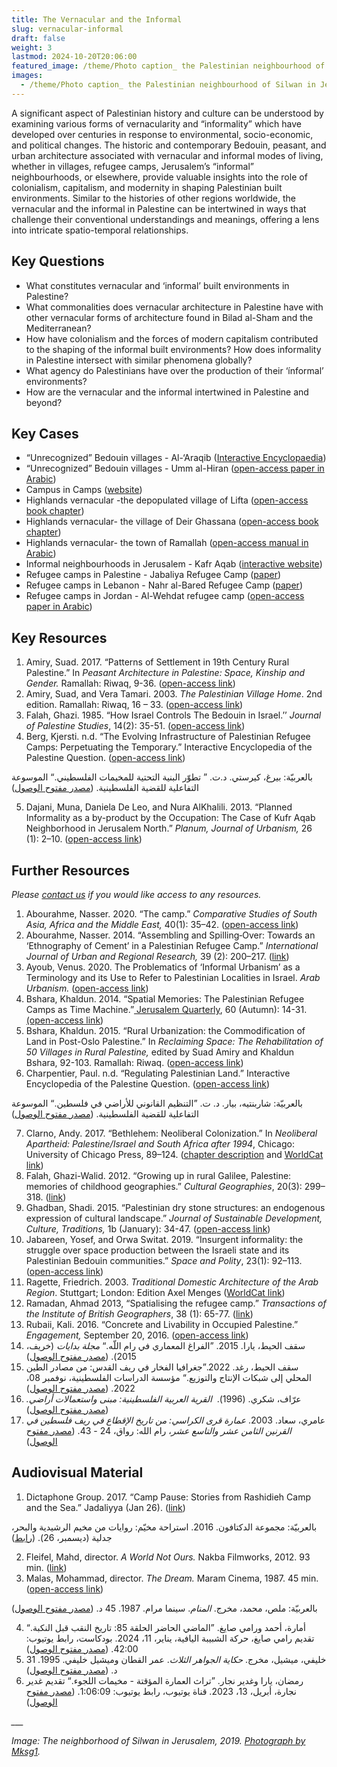 ```yaml
---
title: The Vernacular and the Informal
slug: vernacular-informal
draft: false
weight: 3
lastmod: 2024-10-20T20:06:00
featured_image: /theme/Photo caption_ the Palestinian neighbourhood of Silwan in Jerusalem. Source Wikimedia Commons .jpg
images:
  - /theme/Photo caption_ the Palestinian neighbourhood of Silwan in Jerusalem. Source Wikimedia Commons .jpg
---
```

A significant aspect of Palestinian history and culture can be understood by examining various forms of vernacularity and “informality” which have developed over centuries in response to environmental, socio-economic, and political changes. The historic and contemporary Bedouin, peasant, and urban architecture associated with vernacular and informal modes of living, whether in villages, refugee camps, Jerusalem’s “informal” neighbourhoods, or elsewhere, provide valuable insights into the role of colonialism, capitalism, and modernity in shaping Palestinian built environments. Similar to the histories of other regions worldwide, the vernacular and the informal in Palestine can be intertwined in ways that challenge their conventional understandings and meanings, offering a lens into intricate spatio-temporal relationships.

## Key Questions

- What constitutes vernacular and ‘informal’ built environments in Palestine? 
- What commonalities does vernacular architecture in Palestine have with other vernacular forms of architecture found in Bilad al-Sham and the Mediterranean?
- How have colonialism and the forces of modern capitalism contributed to the shaping of the informal built environments? How does informality in Palestine intersect with similar phenomena globally?
- What agency do Palestinians have over the production of their ‘ínformal’ environments? 
- How are the vernacular and the informal intertwined in Palestine and beyond?

## Key Cases

- “Unrecognized” Bedouin villages - Al-‘Araqib ([Interactive Encyclopaedia](https://www.palquest.org/en/highlight/14372/village-al-araqib))
- “Unrecognized” Bedouin villages - Umm al-Hiran ([open-access paper in Arabic](https://www.palestine-studies.org/sites/default/files/mdf-articles/076-085.pdf))
- Campus in Camps ([website](https://www.campusincamps.ps/))
- Highlands vernacular -the depopulated village of Lifta ([open-access book chapter](https://palestine.araburbanism.com/img/Case_Highlands%20vernacular%20the%20depopulated%20village%20of%20Lifta.pdf))
- Highlands vernacular- the village of Deir Ghassana ([open-access book chapter](https://palestine.araburbanism.com/img/Case_Chapter%203_Highlands%20vernacular-%20Deir%20Ghassana.pdf)) 
- Highlands vernacular- the town of Ramallah ([open-access manual in Arabic](https://www.rehabimed.net/2015/11/rehabilitation-manual-for-ramallah-palestina/))
- Informal neighbourhoods in Jerusalem - Kafr Aqab ([interactive website](https://www.rulazuhour.com/present-futures/situation))
- Refugee camps in Palestine - Jabaliya Refugee Camp ([paper](https://www.researchgate.net/publication/347599158_Contextualizing_the_Palestinian_Refugee_Camps_in_the_Gaza_Strip))
- Refugee camps in Lebanon - Nahr al-Bared Refugee Camp ([paper](https://www.researchgate.net/publication/259730655_In_the_Ruins_of_Nahr_al-Barid_Understanding_the_Meaning_of_the_Camp))
- Refugee camps in Jordan - Al-Wehdat refugee camp ([open-access paper in Arabic](https://www.palestine-studies.org/sites/default/files/mdf-articles/073-084.pdf))

## Key Resources

1. Amiry, Suad. 2017. “Patterns of Settlement in 19th Century Rural Palestine.” In *Peasant Architecture in Palestine: Space, Kinship and Gender.* Ramallah: Riwaq, 9-36. ([open-access link](https://palestine.araburbanism.com/img/Patterns%20of%20Settlement%20in%2019th%20Century%20Rural%20Palestine.pdf))
2. Amiry, Suad, and Vera Tamari. 2003. *The Palestinian Village Home*. 2nd edition. Ramallah: Riwaq, 16 – 33. ([open-access link](https://palestine.araburbanism.com/img/The%20Palestinian%20Village%20Home.pdf))
3. Falah, Ghazi. 1985. “How Israel Controls The Bedouin in Israel.’’ *Journal of Palestine Studies*, 14(2): 35-51. ([open-access link](https://drive.google.com/file/d/1K052hxLUeeu6Aig7_OSFFMoSzWkSHPUr/view?usp=sharing))
4. Berg, Kjersti. n.d. “The Evolving Infrastructure of Palestinian Refugee Camps: Perpetuating the Temporary.” Interactive Encyclopedia of the Palestine Question. ([open-access link](https://www.palquest.org/en/highlight/22473/evolving-infrastructure-palestinian-refugee-camps))

بالعربيّة: بيرغ، كيرستي. د.ت. ” تطوّر البنية التحتية للمخيمات الفلسطيني.“ الموسوعة التفاعلية للقضية الفلسطينية. ([مصدر مفتوح الوصول](https://www.palquest.org/ar/highlight/22474/%D8%AA%D8%B7%D9%88%D9%91%D8%B1-%D8%A7%D9%84%D8%A8%D9%86%D9%8A%D8%A9-%D8%A7%D9%84%D8%AA%D8%AD%D8%AA%D9%8A%D8%A9-%D9%84%D9%84%D9%85%D8%AE%D9%8A%D9%85%D8%A7%D8%AA-%D8%A7%D9%84%D9%81%D9%84%D8%B3%D8%B7%D9%8A%D9%86%D9%8A%D8%A9)) 

5. Dajani, Muna, Daniela De Leo, and Nura AlKhalili. 2013. “Planned Informality as a by-product by the Occupation: The Case of Kufr Aqab Neighborhood in Jerusalem North.” *Planum, Journal of Urbanism,* 26 (1): 2–10. ([open-access link](https://www.academia.edu/2535199/Planned_Informality_as_a_by_product_of_the_Occupation_The_case_of_Kufr_Aqab_Neighbourhood_in_Jerusalem_North))

## Further Resources

*Please [contact us](https://palestine.araburbanism.com/contact/) if you would like access to any resources.*

1. Abourahme, Nasser. 2020. “The camp.” *Comparative Studies of South Asia, Africa and the Middle East,* 40(1): 35–42. ([open-access link](https://www.academia.edu/43094939/The_Camp))
2. Abourahme, Nasser. 2014. “Assembling and Spilling‐Over: Towards an ‘Ethnography of Cement’ in a Palestinian Refugee Camp.” *International Journal of Urban and Regional Research,* 39 (2): 200–217. ([link](https://www.researchgate.net/publication/269418778_Assembling_and_Spilling-Over_Towards_an_'Ethnography_of_Cement'_in_a_Palestinian_Refugee_Camp))
3. Ayoub, Venus. 2020. The Problematics of ‘Informal Urbanism’ as a Terminology and its Use to Refer to Palestinian Localities in Israel. *Arab Urbanism.* ([open-access link](https://www.araburbanism.com/magazine/problematics-of-informality))
4. Bshara, Khaldun. 2014. “Spatial Memories: The Palestinian Refugee Camps as Time Machine.”[ Jerusalem Quarterly](https://koha.birzeit.edu/cgi-bin/koha/opac-detail.pl?biblionumber=200014), 60 (Autumn): 14-31.[ (open-access link](https://www.palestine-studies.org/en/node/202708))
5. Bshara, Khaldun. 2015. “Rural Urbanization: the Commodification of Land in Post-Oslo Palestine.” In *Reclaiming Space: The Rehabilitation of 50 Villages in Rural Palestine,* edited by Suad Amiry and Khaldun Bshara, 92-103. Ramallah: Riwaq. ([open-access link](https://www.academia.edu/16677257/Rural_Urbanization_the_Commodification_of_Land_in_Post_Oslo_Palestine))
6. Charpentier, Paul. n.d. “Regulating Palestinian Land.” Interactive Encyclopedia of the Palestine Question. ([open-access link](https://palquest.palestine-studies.org/en/overallchronology?nid=150&chronos=150))

بالعربيّة: شاربنتيه، بيار. د. ت. ”التنظيم القانوني للأراضي في فلسطين.“ الموسوعة التفاعلية للقضية الفلسطينية. ([مصدر مفتوح الوصول](https://palquest.palestine-studies.org/ar/overallchronology?nid=240&chronos=240)) 

7. Clarno, Andy. 2017. “Bethlehem: Neoliberal Colonization.” In *Neoliberal Apartheid: Palestine/Israel and South Africa after 1994*, Chicago: University of Chicago Press, 89–124. ([chapter description](https://academic.oup.com/chicago-scholarship-online/book/21675/chapter-abstract/181579553?redirectedFrom=fulltext) and [WorldCat link](https://search.worldcat.org/title/972734099))
8. Falah, Ghazi-Walid. 2012. “Growing up in rural Galilee, Palestine: memories of childhood geographies.” *Cultural Geographies*, 20(3): 299–318. ([link](https://doi.org/10.1177/1474474012447760)) 
9. Ghadban, Shadi. 2015. “Palestinian dry stone structures: an endogenous expression of cultural landscape.” *Journal of Sustainable Development, Culture, Traditions,* 1b (January): 34-47. ([open-access link](https://sdct-journal.hua.gr/index.php/2015-10-18-22-23-19/2015-volume-1-b/367-palestinian-dry-stone-structures-an-endogenous-expression-of-cultural-landscape)) 
10. Jabareen, Yosef, and Orwa Switat. 2019. “Insurgent informality: the struggle over space production between the Israeli state and its Palestinian Bedouin communities.” *Space and Polity*, 23(1): 92–113. ([open-access link](https://www.researchgate.net/publication/331584770_Insurgent_informality_the_struggle_over_space_production_between_the_Israeli_state_and_its_Palestinian_Bedouin_communities))
11. Ragette, Friedrich. 2003. *Traditional Domestic Architecture of the Arab Region*. Stuttgart; London: Edition Axel Menges ([WorldCat link](https://search.worldcat.org/title/52188574))
12. Ramadan, Ahmad 2013, “Spatialising the refugee camp.” *Transactions of the Institute of British Geographers*, 38 (1): 65-77. ([link](https://www.researchgate.net/publication/263692114_Spatialising_the_Refugee_Camp))
13. Rubaii, Kali. 2016. “Concrete and Livability in Occupied Palestine.” *Engagement,* September 20, 2016. ([open-access link](https://aesengagement.wordpress.com/2016/09/20/concrete-and-livability-in-occupied-palestine/))
14. سقف الحيط، يارا. 2015. ”الفراغ المعماري في رام اللّه.“ *مجلة بدايات* (خريف، 2015). ([مصدر مفتوح الوصول](https://bidayatmag.com/node/631)) 
15. سقف الحيط، رغد. 2022.”جغرافيا الفخار في ريف القدس: من مصادر الطين المحلي إلى شبكات الإنتاج والتوزيع.“ مؤسسة الدراسات الفلسطينية، نوفمبر 08، 2022. ([مصدر مفتوح الوصول](https://www.palestine-studies.org/ar/node/1653394#)) 
16. عرّاف، شكري. (1996).  *القرية العربية الفلسطينية: مبنى واستعمالات أراضي.* ([مصدر مفتوح الوصول](https://palestine.araburbanism.com/img/Palestinian%20village,%20Shukri%20Arraf.PDF)) 
17. عامري، سعاد. 2003. *عمارة قرى الكراسي: من تاريخ الإقطاع في ريف فلسطين في القرنين الثامن عشر والتاسع عشر*، رام الله: رواق، 24 - 43. ([مصدر مفتوح الوصول](https://palestine.araburbanism.com/img/15%20Throne%20Village%20Architecture.PDF)) 

## Audiovisual Material

1. Dictaphone Group. 2017. “Camp Pause: Stories from Rashidieh Camp and the Sea.” Jadaliyya (Jan 26). ([link](https://www.jadaliyya.com/Details/33964/Camp-Pause-Stories-from-Rashidieh-Camp-and-the-Sea)) 

بالعربيّة: مجموعة الدكتافون. 2016. استراحة مخيّم: روايات من مخيم الرشيدية والبحر، جدلية (ديسمبر، 26). ([رابط](https://www.jadaliyya.com/Details/33865/%D8%A7%D8%B3%D8%AA%D8%B1%D8%A7%D8%AD%D8%A9-%D9%85%D8%AE%D9%8A%D9%91%D9%85-%D8%B1%D9%88%D8%A7%D9%8A%D8%A7%D8%AA-%D9%85%D9%86-%D9%85%D8%AE%D9%8A%D9%85-%D8%A7%D9%84%D8%B1%D8%B4%D9%8A%D8%AF%D9%8A%D8%A9-%D9%88%D8%A7%D9%84%D8%A8%D8%AD%D8%B1)) 

2. Fleifel, Mahd, director. *A World Not Ours.* Nakba Filmworks, 2012. 93 min. ([link](https://www.youtube.com/watch?v=25VfKnYJj8U))
3. Malas, Mohammad, director. *The Dream.* Maram Cinema, 1987. 45 min. ([open-access link](https://www.youtube.com/watch?v=0422pOLlmWM))

بالعربيّة: ملص، محمد، مخرج. *المنام*. سينما مرام. 1987. 45 د. ([مصدر مفتوح الوصول](https://www.youtube.com/watch?v=0422pOLlmWM))

4. أمارة، أحمد ورامي صايغ. ”الماضي الحاضر الحلقة 85: تاريخ النقب قبل النكبة.“ تقديم رامي صايغ، حركة الشبيبة اليافية، يناير، 11، 2024. بودكاست، رابط يوتيوب: 42:00. ([مصدر مفتوح الوصول](https://www.youtube.com/watch?v=MYXGUavBiXY))
5. خليفي، ميشيل، مخرج. *حكاية الجواهر الثلاث*. عمر القطان وميشيل خليفي. 1995. 31 د. ([مصدر مفتوح الوصول](https://ok.ru/video/1436562164382))
6. رمضان، يارا وغدير نجار. ”تراث العمارة المؤقتة - مخيمات اللجوء.“ تقديم غدير نجارة، أبريل، 13، 2023. قناة يوتيوب، رابط يوتيوب: 1:06:09. ([مصدر مفتوح الوصول](https://www.youtube.com/watch?v=MYCRbXiujXk))

*___*

*Image: The neighborhood of Silwan in Jerusalem, 2019. [Photograph by Mksg1](https://commons.wikimedia.org/wiki/File:Jerusalem_Hills.jpg).*
